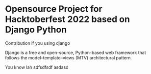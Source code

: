 # Opensource Project for Hacktoberfest 2022 based on Django Python

Contribution if you using django

Django is a free and open-source, Python-based web framework that follows the model–template–views (MTV) architectural pattern.

You know lah sdfsdfsdf asdasd
